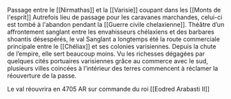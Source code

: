 Passage entre le [[Nirmathas]] et la [[Varisie]] coupant dans les [[Monts de l'esprit]]
Autrefois lieu de passage pour les caravanes marchandes, celui-ci est tombé à l'abandon pendant la [[Guerre civile chelaxienne]].
Théâtre d’un affrontement sanglant entre les envahisseurs chélaxiens et des barbares shoantis désespérés, le val Sanglant a longtemps été la route commerciale principale entre le [[Chéliax]] et ses colonies varisiennes. Depuis la chute de l’empire, elle sert beaucoup moins. Vu les richesses dégagées par quelques cités portuaires varisiennes grâce au commerce avec le sud, plusieurs villes coincées à l’intérieur des terres commencent à réclamer la réouverture de la passe.

Le val réouvrira en 4705 AR sur commande du roi [[Eodred Arabasti II]]